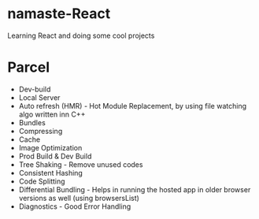# namaste-React
Learning React and doing some cool projects


# Parcel
- Dev-build
- Local Server
- Auto refresh (HMR) - Hot Module Replacement, 
 by using file watching algo written inn C++
- Bundles
- Compressing
- Cache
- Image Optimization
- Prod Build & Dev Build
- Tree Shaking - Remove unused codes
- Consistent Hashing
- Code Splitting
- Differential Bundling - Helps in running the hosted app in older browser versions as well (using browsersList)
- Diagnostics - Good Error Handling


